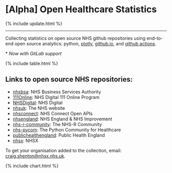 <script src="https://cdn.plot.ly/plotly-latest.min.js"></script>
<style>
table.dataframe, .dataframe th, .dataframe td {
  border: none;
  border-bottom: 1px solid #C8C8C8;
  border-collapse: collapse;
  text-align:left;
  padding: 10px;
  margin-bottom: 40px;
  font-size: 0.9em;
}
.dataframe summary {
  border: none;
  border-bottom: 1px solid #C8C8C8;
  border-collapse: collapse;
  text-align:left;
  padding: 10px;
  margin-bottom: 40px;
  font-size: 0.5em;
}
</style>

# [Alpha] Open Healthcare Statistics

{% include update.html %}

---

Collecting statistics on open source NHS github repositories using end-to-end open source analytics: python, [plotly](https://plotly.com/python/), [github.io](https://pages.github.com/), and [github actions](https://github.com/features/actions).

\* _Now with GitLab support_

{% include table.html %}

## Links to open source NHS repositories:

- [nhsbsa](https://gitlab.com/nhsbsa): NHS Business Services Authority
- [111Online](https://github.com/111Online): NHS Digital 111 Online Program
- [NHSDigital](https://github.com/NHSDigital): NHS Digital
- [nhsuk](https://github.com/nhsuk): The NHS website
- [nhsconnect](https://github.com/nhsconnect): NHS Connect Open APIs
- [nhsengland](https://github.com/nhsengland): NHS England & NHS Improvement
- [nhs-r-community](https://github.com/nhs-r-community): The NHS-R Community
- [nhs-pycom](https://github.com/nhs-pycom): The Python Community for Healthcare
- [publichealthengland](https://github.com/publichealthengland): Public Health England
- [nhsx](https://github.com/nhsx): NHSX

To get your organisation added to the collection, email: [craig.shenton@nhsx.nhs.uk](mailto:craig.shenton@nhsx.nhs.uk).

{% include chart.html %}
